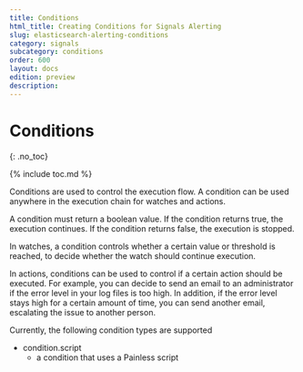 ```yaml
---
title: Conditions
html_title: Creating Conditions for Signals Alerting
slug: elasticsearch-alerting-conditions
category: signals
subcategory: conditions
order: 600
layout: docs
edition: preview
description: 
---
```


<!--- Copyright 2019 floragunn GmbH -->

# Conditions
{: .no_toc}

{% include toc.md %}

Conditions are used to control the execution flow. A condition can be used anywhere in the execution chain for watches and actions. 

A condition must return a boolean value. If the condition returns true, the execution continues. If the condition returns false, the execution is stopped.

In watches, a condition controls whether a certain value or threshold is reached, to decide whether the watch should continue execution.

In actions, conditions can be used to control if a certain action should be executed. For example, you can decide to send an email to an administrator if the error level in  your log files is too high. In addition, if the error level stays high for a certain amount of time, you can send another email, escalating the issue to another person. 

Currently, the following condition types are supported

* condition.script
  * a condition that uses a Painless script 